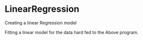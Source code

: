 # LinearRegression
Creating a linear Regression model 

Fitting a linear model for the data hard fed to the
Above program.
